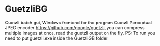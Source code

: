 # GuetzliBG
Guetzli batch gui, Windows frontend for the program  Guetzli Perceptual JPEG encoder https://github.com/google/guetzli, you can compress multiple images at once, read the guetzli output on the fly. 
PS: To run you need to put guetzli.exe inside the GuetzliGB folder
